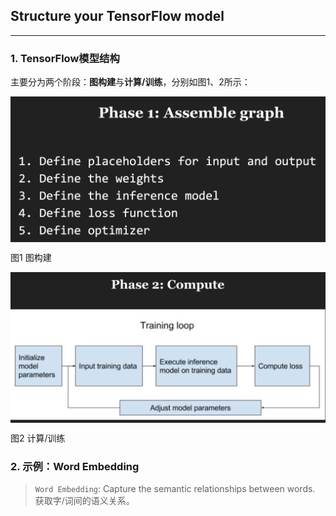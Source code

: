 ## Structure your TensorFlow model

---

### 1. TensorFlow模型结构

主要分为两个阶段：**图构建**与**计算/训练**，分别如图1、2所示：

<div  align="center">
<img src="imgs/1-1-阶段一.png" alt="Oops..." align="center" />
<p>图1 图构建</p>
</div>

<div  align="center">
<img src="imgs/1-2-阶段二.png" alt="Oops..." align="center" />
<p>图2 计算/训练</p>
</div>

### 2. 示例：Word Embedding

> `Word Embedding`: Capture the semantic relationships between words. 
获取字/词间的语义关系。

